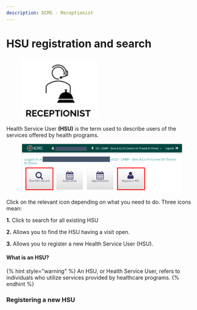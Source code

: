 ```yaml
---
description: DCMS - Receptionist
---
```


# HSU registration and search

<div align="left"><figure><img src="../.gitbook/assets/image (68).png" alt=""><figcaption></figcaption></figure></div>

Health Service User **(HSU)** is the term used to describe users of the services offered by health programs.

<figure><img src="../.gitbook/assets/image (69).png" alt=""><figcaption></figcaption></figure>

Click on the relevant icon depending on what you need to do. Three icons mean:

**1.** Click to search for all existing HSU&#x20;

**2.** Allows you to find the HSU having a visit open.

**3.** Allows you to register a new Health Service User (HSU).

#### What is an HSU?

{% hint style="warning" %}
An HSU, or Health Service User, refers to individuals who utilize services provided by healthcare programs.
{% endhint %}



### Registering a new HSU
